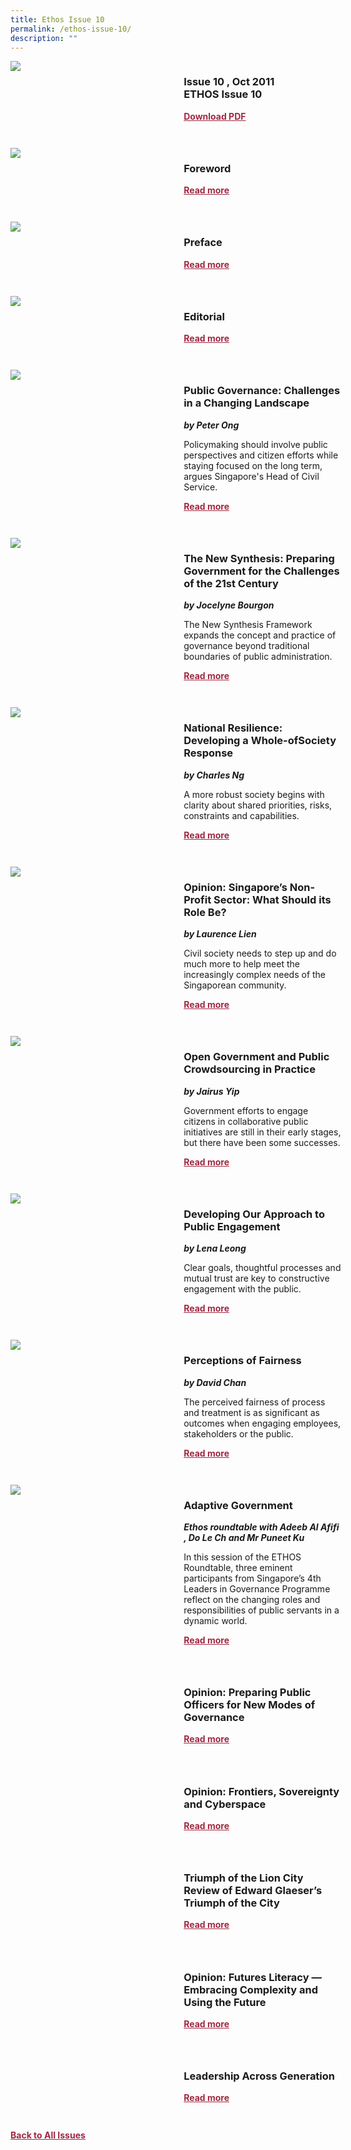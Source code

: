 ```yaml
---
title: Ethos Issue 10
permalink: /ethos-issue-10/
description: ""
---
```

<style>

.back a
{
	color: #9f2943;
	font-weight: bold;
	}
	
.cat
   {
   font-size: 15px;
   }

.text
{
	width: 50%;
}	
	
.img1 img
{
margin-top:25px;	
}	
	
.img img
{
margin-top:15px;	
}		
	
.button1 a
{
	color: #9f2943;
	font-weight:bold;
}
	

.grid-container {
	display: grid;
	grid-template-columns: 50% 50%;
	grid-column-gap: 5%;
	margin-bottom: 5%;
	}	
	
@media only screen and (max-width: 600px) {
	.grid-container {
		display: block;
	}
}	
</style>


<div class="grid-container">
	<div><img src="/images/Ethos_Thumbnails_Cover/ethosissue10.jpg"></div>
	<div>
		<h3>Issue 10 , Oct 2011<br>ETHOS Issue 10</h3>
		<p></p>
		<div class="button1"><a target="_blank" href="https://file.go.gov.sg/ethos-issue-10.pdf">Download PDF</a></div>
	</div>
</div>

<br>

<div class="grid-container">
	<div><img src="/images/Landing_Banner_Images/foreword.jpg"></div>
	<div>
		<h3>Foreword</h3>
		<b><i></i></b>
		<figcaption></figcaption>
		<p></p>
		<div class="button1"><a href="/ethos-issue-10/foreword/">Read more</a></div>
	</div>
</div>

<br>

<div class="grid-container">
	<div><img src="/images/Landing_Banner_Images/tile_preface_foreword.jpg"></div>
	<div>
		<h3>Preface</h3>
		<b><i></i></b>
		<p></p>
		<div class="button1"><a href="/ethos-issue-10/preface/">Read more</a></div>
	</div>
</div>

<br>

<div class="grid-container">
	<div><img src="/images/Landing_Banner_Images/tile_editorial.jpg"></div>
	<div>
		<h3>Editorial</h3>
		<b><i></i></b>
		<p></p>
		<div class="button1"><a href="/ethos-issue-10/editorial/">Read more</a></div>
	</div>
</div>

<br>

<div class="grid-container">
	<div><img src="/images/Ethos_Images/Ethos_Issue_10/Public_Governance_Challenges_In_A_Changing_Landscape.png"></div>
	<div>
		<h3>Public Governance: Challenges in a Changing Landscape</h3>
		<b><i>by Peter Ong</i></b>
		<p>Policymaking should involve public perspectives and citizen efforts while staying focused on the long term, argues Singapore's Head of Civil Service.</p>
		<div class="button1"><a href="/ethos-issue-10/public-governance-challenges-in-a-changing-landscape/">Read more</a></div>
	</div>
</div>

<br>

<div class="grid-container">
	<div><img src="/images/Ethos_Images/Ethos_Issue_10/Issue10_The_New_Synthesis.png"></div>
	<div>
		<h3>The New Synthesis: Preparing Government for the Challenges of the 21st Century</h3>
		<b><i>by Jocelyne Bourgon</i></b>
		<p>The New Synthesis Framework expands the concept and practice of governance beyond traditional boundaries of public administration.</p>
		<div class="button1"><a href="/ethos-issue-10/the-new-synthesis-preparing-government-for-the-challenges-of-the-21st-century/">Read more</a></div>
	</div>
</div>

<br>

<div class="grid-container">
	<div><img src="/images/Ethos_Images/Ethos_Issue_10/Developing_A_Whole_Of_Society.png"></div>
	<div>
		<h3>National Resilience: Developing a Whole-ofSociety Response</h3>
		<b><i>by Charles Ng</i></b>
		<p>A more robust society begins with clarity about shared priorities, risks, constraints and capabilities.</p>
		<div class="button1"><a href="/ethos-issue-10/national-resilience-developing-a-whole-of-society-response/">Read more</a></div>
	</div>
</div>

<br>

<div class="grid-container">
	<div><img src="/images/Landing_Banner_Images/tile_opinion.jpg"></div>
	<div>
		<h3>Opinion: Singapore’s Non-Profit Sector: What Should its Role Be?</h3>
		<b><i>by Laurence Lien</i></b>
		<p>Civil society needs to step up and do much more to help meet the increasingly complex needs of the Singaporean community.</p>
		<div class="button1"><a href="/ethos-issue-10/opinion-singapores-non-profit-sector-what-should-its-role-be/">Read more</a></div>
	</div>
</div>

<br>

<div class="grid-container">
	<div><img src="/images/Ethos_Images/Ethos_Issue_10/Issue10_Open_Government.png"></div>
	<div>
		<h3>Open Government and Public Crowdsourcing in Practice</h3>
		<b><i>by Jairus Yip</i></b>
		<p>Government efforts to engage citizens in collaborative public initiatives are still in their early stages, but there have been some successes.</p>
		<div class="button1"><a href="/ethos-issue-10/open-government-and-public-crowdsourcing-in-practice/">Read more</a></div>
	</div>
</div>

<br>

<div class="grid-container">
	<div><img src="/images/Ethos_Images/Ethos_Issue_10/Issue10_Developing_Our_Approach_To_Public_Engagement.png"></div>
	<div>
		<h3>Developing Our Approach to Public Engagement</h3>
		<b><i>by Lena Leong</i></b>
		<p>Clear goals, thoughtful processes and mutual trust are key to constructive engagement with the public.</p>
		<div class="button1"><a href="/ethos-issue-10/developing-our-approach-to-public-engagement/">Read more</a></div>
	</div>
</div>

<br>

<div class="grid-container">
	<div><img src="/images/Ethos_Images/Ethos_Issue_10/Issue10_Perceptions_Of_Fairness.png"></div>
	<div>
		<h3>Perceptions of Fairness</h3>
		<b><i>by David Chan</i></b>
		<p>The perceived fairness of process and treatment is as significant as outcomes when engaging employees, stakeholders or the public.</p>
		<div class="button1"><a href="/ethos-issue-10/perceptions-of-fairness/">Read more</a></div>
	</div>
</div>

<br>

<div class="grid-container">
	<div><img src="/images/Landing_Banner_Images/tile_roundtable.jpg"></div>
	<div>
		<h3>Adaptive Government</h3>
		<b><i>Ethos roundtable with Adeeb Al Afifi , Do Le Ch and Mr Puneet Ku</i></b>
		<p>In this session of the ETHOS Roundtable, three eminent participants from Singapore’s 4th Leaders in Governance Programme reflect on the changing roles and responsibilities of public servants in a dynamic world.</p>
		<div class="button1"><a href="">Read more</a></div>
	</div>
</div>

<br>

<div class="grid-container">
	<div><img src=""></div>
	<div>
		<h3>Opinion: Preparing Public Officers for New Modes of Governance</h3>
		<b><i></i></b>
		<p></p>
		<div class="button1"><a href="">Read more</a></div>
	</div>
</div>

<br>

<div class="grid-container">
	<div><img src=""></div>
	<div>
		<h3>Opinion: Frontiers, Sovereignty and Cyberspace</h3>
		<b><i></i></b>
		<p></p>
		<div class="button1"><a href="">Read more</a></div>
	</div>
</div>

<br>

<div class="grid-container">
	<div><img src=""></div>
	<div>
		<h3>Triumph of the Lion City Review of Edward Glaeser’s Triumph of the City</h3>
		<b><i></i></b>
		<p></p>
		<div class="button1"><a href="">Read more</a></div>
	</div>
</div>

<br>

<div class="grid-container">
	<div><img src=""></div>
	<div>
		<h3>Opinion: Futures Literacy — Embracing Complexity and Using the Future</h3>
		<b><i></i></b>
		<p></p>
		<div class="button1"><a href="">Read more</a></div>
	</div>
</div>

<br>

<div class="grid-container">
	<div><img src=""></div>
	<div>
		<h3>Leadership Across Generation</h3>
		<b><i></i></b>
		<p></p>
		<div class="button1"><a href="">Read more</a></div>
	</div>
</div>

<br>

<div class="back">
<a href="/all-issues/">Back to All Issues</a>
</div>